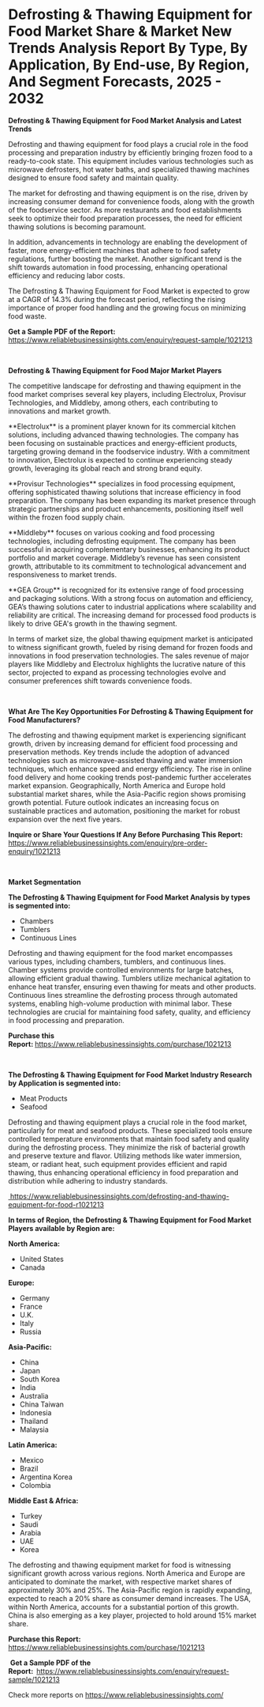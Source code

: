 <p><h1>Defrosting & Thawing Equipment for Food Market Share & Market New Trends Analysis Report By Type, By Application, By End-use, By Region, And Segment Forecasts, 2025 - 2032</h1></p><p><strong>Defrosting & Thawing Equipment for Food Market Analysis and Latest Trends</strong></p>
<p><p>Defrosting and thawing equipment for food plays a crucial role in the food processing and preparation industry by efficiently bringing frozen food to a ready-to-cook state. This equipment includes various technologies such as microwave defrosters, hot water baths, and specialized thawing machines designed to ensure food safety and maintain quality. </p><p>The market for defrosting and thawing equipment is on the rise, driven by increasing consumer demand for convenience foods, along with the growth of the foodservice sector. As more restaurants and food establishments seek to optimize their food preparation processes, the need for efficient thawing solutions is becoming paramount. </p><p>In addition, advancements in technology are enabling the development of faster, more energy-efficient machines that adhere to food safety regulations, further boosting the market. Another significant trend is the shift towards automation in food processing, enhancing operational efficiency and reducing labor costs. </p><p>The Defrosting & Thawing Equipment for Food Market is expected to grow at a CAGR of 14.3% during the forecast period, reflecting the rising importance of proper food handling and the growing focus on minimizing food waste.</p></p>
<p><strong>Get a Sample PDF of the Report:&nbsp;</strong> <a href="https://www.reliablebusinessinsights.com/enquiry/request-sample/1021213?utm_campaign=2319&utm_medium=2&utm_source=Github&utm_content=ia&utm_term=21032025&utm_id=defrosting-thawing-equipment-for-food">https://www.reliablebusinessinsights.com/enquiry/request-sample/1021213</a></p>
<p>&nbsp;</p>
<p><strong>Defrosting & Thawing Equipment for Food Major Market Players</strong></p>
<p><p>The competitive landscape for defrosting and thawing equipment in the food market comprises several key players, including Electrolux, Provisur Technologies, and Middleby, among others, each contributing to innovations and market growth.</p><p>**Electrolux** is a prominent player known for its commercial kitchen solutions, including advanced thawing technologies. The company has been focusing on sustainable practices and energy-efficient products, targeting growing demand in the foodservice industry. With a commitment to innovation, Electrolux is expected to continue experiencing steady growth, leveraging its global reach and strong brand equity.</p><p>**Provisur Technologies** specializes in food processing equipment, offering sophisticated thawing solutions that increase efficiency in food preparation. The company has been expanding its market presence through strategic partnerships and product enhancements, positioning itself well within the frozen food supply chain.</p><p>**Middleby** focuses on various cooking and food processing technologies, including defrosting equipment. The company has been successful in acquiring complementary businesses, enhancing its product portfolio and market coverage. Middleby’s revenue has seen consistent growth, attributable to its commitment to technological advancement and responsiveness to market trends.</p><p>**GEA Group** is recognized for its extensive range of food processing and packaging solutions. With a strong focus on automation and efficiency, GEA’s thawing solutions cater to industrial applications where scalability and reliability are critical. The increasing demand for processed food products is likely to drive GEA's growth in the thawing segment.</p><p>In terms of market size, the global thawing equipment market is anticipated to witness significant growth, fueled by rising demand for frozen foods and innovations in food preservation technologies. The sales revenue of major players like Middleby and Electrolux highlights the lucrative nature of this sector, projected to expand as processing technologies evolve and consumer preferences shift towards convenience foods.</p></p>
<p>&nbsp;</p>
<p><strong>What Are The Key Opportunities For Defrosting & Thawing Equipment for Food Manufacturers?</strong></p>
<p><p>The defrosting and thawing equipment market is experiencing significant growth, driven by increasing demand for efficient food processing and preservation methods. Key trends include the adoption of advanced technologies such as microwave-assisted thawing and water immersion techniques, which enhance speed and energy efficiency. The rise in online food delivery and home cooking trends post-pandemic further accelerates market expansion. Geographically, North America and Europe hold substantial market shares, while the Asia-Pacific region shows promising growth potential. Future outlook indicates an increasing focus on sustainable practices and automation, positioning the market for robust expansion over the next five years.</p></p>
<p><strong>Inquire or Share Your Questions If Any Before Purchasing This Report:</strong> <a href="https://www.reliablebusinessinsights.com/enquiry/pre-order-enquiry/1021213?utm_campaign=2319&utm_medium=2&utm_source=Github&utm_content=ia&utm_term=21032025&utm_id=defrosting-thawing-equipment-for-food">https://www.reliablebusinessinsights.com/enquiry/pre-order-enquiry/1021213</a></p>
<p>&nbsp;</p>
<p><strong>Market Segmentation</strong></p>
<p><strong>The Defrosting & Thawing Equipment for Food Market Analysis by types is segmented into:</strong></p>
<p><ul><li>Chambers</li><li>Tumblers</li><li>Continuous Lines</li></ul></p>
<p><p>Defrosting and thawing equipment for the food market encompasses various types, including chambers, tumblers, and continuous lines. Chamber systems provide controlled environments for large batches, allowing efficient gradual thawing. Tumblers utilize mechanical agitation to enhance heat transfer, ensuring even thawing for meats and other products. Continuous lines streamline the defrosting process through automated systems, enabling high-volume production with minimal labor. These technologies are crucial for maintaining food safety, quality, and efficiency in food processing and preparation.</p></p>
<p><strong>Purchase this Report:&nbsp;</strong><a href="https://www.reliablebusinessinsights.com/purchase/1021213?utm_campaign=2319&utm_medium=2&utm_source=Github&utm_content=ia&utm_term=21032025&utm_id=defrosting-thawing-equipment-for-food">https://www.reliablebusinessinsights.com/purchase/1021213</a></p>
<p>&nbsp;</p>
<p><strong>The Defrosting & Thawing Equipment for Food Market Industry Research by Application is segmented into:</strong></p>
<p><ul><li>Meat Products</li><li>Seafood</li></ul></p>
<p><p>Defrosting and thawing equipment plays a crucial role in the food market, particularly for meat and seafood products. These specialized tools ensure controlled temperature environments that maintain food safety and quality during the defrosting process. They minimize the risk of bacterial growth and preserve texture and flavor. Utilizing methods like water immersion, steam, or radiant heat, such equipment provides efficient and rapid thawing, thus enhancing operational efficiency in food preparation and distribution while adhering to industry standards.</p></p>
<p><a href="https://www.reliablebusinessinsights.com/defrosting-and-thawing-equipment-for-food-r1021213?utm_campaign=2319&utm_medium=2&utm_source=Github&utm_content=ia&utm_term=21032025&utm_id=defrosting-thawing-equipment-for-food">&nbsp;https://www.reliablebusinessinsights.com/defrosting-and-thawing-equipment-for-food-r1021213</a></p>
<p><strong>In terms of Region, the Defrosting & Thawing Equipment for Food Market Players available by Region are:</strong></p>
<p>
    <p> <strong> North America: </strong>
        <ul>
            <li>United States</li>
            <li>Canada</li>
        </ul>
        </p> 
    <p> <strong> Europe: </strong>
        <ul>
            <li>Germany</li>
            <li>France</li>
            <li>U.K.</li>
            <li>Italy</li>
            <li>Russia</li>
        </ul>
        </p> 
    <p> <strong> Asia-Pacific: </strong>
        <ul>
            <li>China</li>
            <li>Japan</li>
            <li>South Korea</li>
            <li>India</li>
            <li>Australia</li>
            <li>China Taiwan</li>
            <li>Indonesia</li>
            <li>Thailand</li>
            <li>Malaysia</li>
        </ul>
        </p> 
    <p> <strong> Latin America: </strong>
        <ul>
            <li>Mexico</li>
            <li>Brazil</li>
            <li>Argentina Korea</li>
            <li>Colombia</li>
        </ul>
        </p> 
    <p> <strong> Middle East & Africa: </strong>
        <ul>
            <li>Turkey</li>
            <li>Saudi</li>
            <li>Arabia</li>
            <li>UAE</li>
            <li>Korea</li>
        </ul>
    </p>
    </p>
<p><p>The defrosting and thawing equipment market for food is witnessing significant growth across various regions. North America and Europe are anticipated to dominate the market, with respective market shares of approximately 30% and 25%. The Asia-Pacific region is rapidly expanding, expected to reach a 20% share as consumer demand increases. The USA, within North America, accounts for a substantial portion of this growth. China is also emerging as a key player, projected to hold around 15% market share.</p></p>
<p><strong>Purchase this Report: </strong><a href="https://www.reliablebusinessinsights.com/purchase/1021213?utm_campaign=2319&utm_medium=2&utm_source=Github&utm_content=ia&utm_term=21032025&utm_id=defrosting-thawing-equipment-for-food">https://www.reliablebusinessinsights.com/purchase/1021213</a></p>
<p>&nbsp;<strong>Get a Sample PDF of the Report:&nbsp;&nbsp;</strong><a href="https://www.reliablebusinessinsights.com/enquiry/request-sample/1021213?utm_campaign=2319&utm_medium=2&utm_source=Github&utm_content=ia&utm_term=21032025&utm_id=defrosting-thawing-equipment-for-food">https://www.reliablebusinessinsights.com/enquiry/request-sample/1021213</a></p>
<p><strong></strong></p>
<p>Check more reports on <a href="https://www.reliablebusinessinsights.com/?utm_campaign=2319&utm_medium=2&utm_source=Github&utm_content=ia&utm_term=21032025&utm_id=defrosting-thawing-equipment-for-food">https://www.reliablebusinessinsights.com/</a></p>